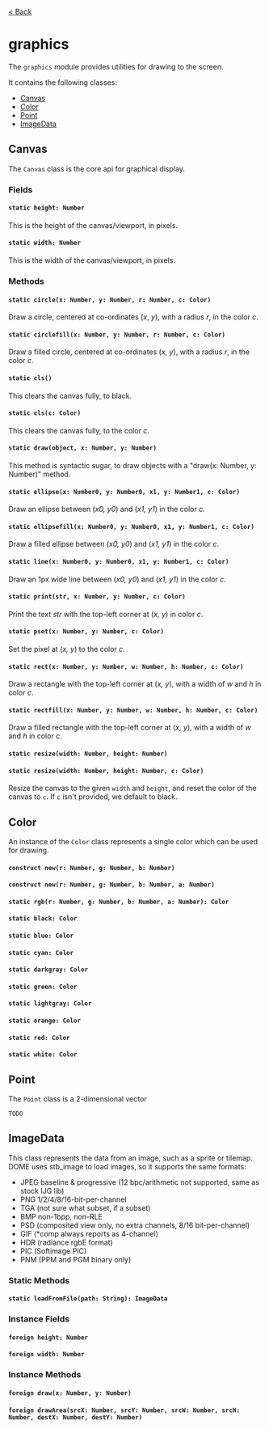 [< Back](.)

graphics
=============

The `graphics` module provides utilities for drawing to the screen.

It contains the following classes:

* [Canvas](#canvas)
* [Color](#color)
* [Point](#point)
* [ImageData](#imagedata)

## Canvas

The `Canvas` class is the core api for graphical display.

### Fields
#### `static height: Number`
This is the height of the canvas/viewport, in pixels.
#### `static width: Number`
This is the width of the canvas/viewport, in pixels.

### Methods
#### `static circle(x: Number, y: Number, r: Number, c: Color) `
Draw a circle, centered at co-ordinates (_x_, _y_), with a radius _r_, in the color _c_.

#### `static circlefill(x: Number, y: Number, r: Number, c: Color) `
Draw a filled circle, centered at co-ordinates (_x_, _y_), with a radius _r_, in the color _c_.

#### `static cls() `
This clears the canvas fully, to black.

#### `static cls(c: Color) `
This clears the canvas fully, to the color _c_.

#### `static draw(object, x: Number, y: Number) `
This method is syntactic sugar, to draw objects with a "draw(x: Number, y: Number)" method.

#### `static ellipse(x: Number0, y: Number0, x1, y: Number1, c: Color) `
Draw an ellipse between (_x0, y0_) and (_x1, y1_) in the color _c_.

#### `static ellipsefill(x: Number0, y: Number0, x1, y: Number1, c: Color) `
Draw a filled ellipse between (_x0, y0_) and (_x1, y1_) in the color _c_.

#### `static line(x: Number0, y: Number0, x1, y: Number1, c: Color) `
Draw an 1px wide line between (_x0, y0_) and (_x1, y1_) in the color _c_.

#### `static print(str, x: Number, y: Number, c: Color) `
Print the text _str_ with the top-left corner at (_x, y_) in color _c_.

#### `static pset(x: Number, y: Number, c: Color) `
Set the pixel at (_x, y_) to the color _c_.

#### `static rect(x: Number, y: Number, w: Number, h: Number, c: Color) `
Draw a rectangle with the top-left corner at (_x, y_), with a width of _w_ and _h_ in color _c_.

#### `static rectfill(x: Number, y: Number, w: Number, h: Number, c: Color) `
Draw a filled rectangle with the top-left corner at (_x, y_), with a width of _w_ and _h_ in color _c_.

#### `static resize(width: Number, height: Number)`
#### `static resize(width: Number, height: Number, c: Color)`
Resize the canvas to the given `width` and `height`, and reset the color of the canvas to `c`.
If `c` isn't provided, we default to black.

## Color

An instance of the `Color` class represents a single color which can be used for drawing.

#### `construct new(r: Number, g: Number, b: Number)`
#### `construct new(r: Number, g: Number, b: Number, a: Number)`
#### `static rgb(r: Number, g: Number, b: Number, a: Number): Color`
#### `static black: Color`
#### `static blue: Color`
#### `static cyan: Color`
#### `static darkgray: Color`
#### `static green: Color`
#### `static lightgray: Color`
#### `static orange: Color`
#### `static red: Color`
#### `static white: Color`

## Point

The `Point` class is a 2-dimensional vector

`TODO`

## ImageData

This class represents the data from an image, such as a sprite or tilemap. 
DOME uses stb_image to load images, so it supports the same formats:
 * JPEG baseline & progressive (12 bpc/arithmetic not supported, same as stock IJG lib)
 * PNG 1/2/4/8/16-bit-per-channel
 * TGA (not sure what subset, if a subset)
 * BMP non-1bpp, non-RLE
 * PSD (composited view only, no extra channels, 8/16 bit-per-channel)
 * GIF (*comp always reports as 4-channel)
 * HDR (radiance rgbE format)
 * PIC (Softimage PIC)
 * PNM (PPM and PGM binary only)

### Static Methods
#### `static loadFromFile(path: String): ImageData`

### Instance Fields
#### `foreign height: Number`
#### `foreign width: Number`

### Instance Methods
#### `foreign draw(x: Number, y: Number)`
#### `foreign drawArea(srcX: Number, srcY: Number, srcW: Number, srcH: Number, destX: Number, destY: Number)`
